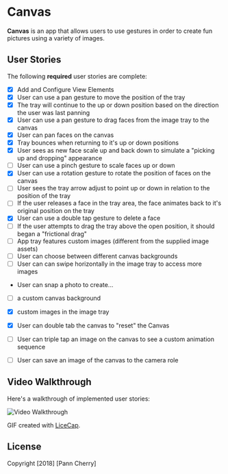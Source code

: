 # Canvas

**Canvas** is an app that allows users to use gestures in order to create fun pictures using a variety of images.


## User Stories

The following **required** user stories are complete:

- [x] Add and Configure View Elements
- [x] User can use a pan gesture to move the position of the tray
- [x] The tray will continue to the up or down position based on the direction the user was last panning
- [x] User can use a pan gesture to drag faces from the image tray to the canvas
- [x] User can pan faces on the canvas 
- [x] Tray bounces when returning to it's up or down positions 
- [x] User sees as new face scale up and back down to simulate a "picking up and dropping" appearance 
- [ ] User can use a pinch gesture to scale faces up or down
- [x] User can use a rotation gesture to rotate the position of faces on the canvas 
- [ ] User sees the tray arrow adjust to point up or down in relation to the position of the tray
- [ ] If the user releases a face in the tray area, the face animates back to it's original position on the tray
- [x] User can use a double tap gesture to delete a face
- [ ] If the user attempts to drag the tray above the open position, it should began a "frictional drag" 
- [ ] App tray features custom images (different from the supplied image assets) 
- [ ] User can choose between different canvas backgrounds 
- [ ] User can can swipe horizontally in the image tray to access more images 
- User can snap a photo to create...
- [ ] a custom canvas background 
- [x] custom images in the image tray 
- [x] User can double tab the canvas to "reset" the Canvas 
- [ ] User can triple tap an image on the canvas to see a custom animation sequence 
- [ ] User can save an image of the canvas to the camera role 


## Video Walkthrough

Here's a walkthrough of implemented user stories:

<img src='http://i.imgur.com/link/to/your/gif/file.gif' title='Video Walkthrough' width='' alt='Video Walkthrough' />

GIF created with [LiceCap](http://www.cockos.com/licecap/).


## License

Copyright [2018] [Pann Cherry]
